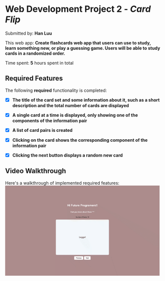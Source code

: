 # Web Development Project 2 - *Card Flip*

Submitted by: **Han Luu**

This web app: **Create flashcards web app that users can use to study, learn something new, or play a guessing game. Users will be able to study cards in a randomized order.**

Time spent: **5** hours spent in total

## Required Features

The following **required** functionality is completed:

- [x] **The title of the card set and some information about it, such as a short description and the total number of cards are displayed**
- [x] **A single card at a time is displayed, only showing one of the components of the information pair**
- [x] **A list of card pairs is created**
- [x] **Clicking on the card shows the corresponding component of the information pair**
- [x] **Clicking the next button displays a random new card**


## Video Walkthrough

Here's a walkthrough of implemented required features:
<img src="public/Flashcardwalkthru.gif" title="walk through" width=500 alt="video walk through"/>